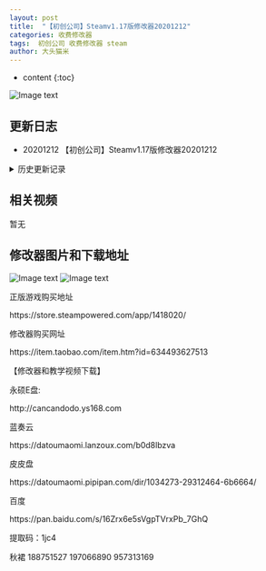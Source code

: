 ```yaml
---
layout: post
title:  "【初创公司】Steamv1.17版修改器20201212"
categories: 收费修改器
tags:  初创公司 收费修改器 steam
author: 大头猫米
---
```


* content
{:toc}

![Image text](https://datoumaomi.github.io/pic/ccc/chuchuanggongsi/logo.jpg)

##  更新日志

 - 20201212     【初创公司】Steamv1.17版修改器20201212




<details>
<summary>历史更新记录</summary>
<p></p>
无
<p></p>
</details>

## 相关视频
暂无

## 修改器图片和下载地址

![Image text](https://datoumaomi.github.io/pic/ccc/chuchuanggongsi/0.jpg)
![Image text](https://datoumaomi.github.io/pic/ccc/chuchuanggongsi/1.jpg)


<p>正版游戏购买地址</p>
https://store.steampowered.com/app/1418020/
<p></p>
修改器购买网址
<p></p>
https://item.taobao.com/item.htm?id=634493627513
<p></p>
【修改器和教学视频下载】
<p></p>
永硕E盘:
<p></p>
http://cancandodo.ys168.com
<p></p>
蓝奏云
<p></p>
https://datoumaomi.lanzoux.com/b0d8lbzva
<p></p>
皮皮盘
<p></p>
https://datoumaomi.pipipan.com/dir/1034273-29312464-6b6664/
<p></p>
百度
<p></p>
https://pan.baidu.com/s/16Zrx6e5sVgpTVrxPb_7GhQ 
<p></p>
提取码：1jc4 
<p></p>
<p>秋裙 188751527 197066890 957313169</p>
